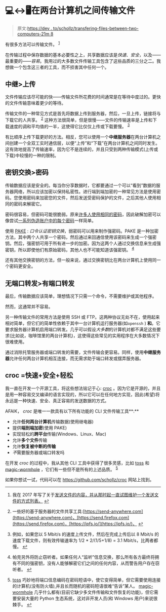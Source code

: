 # 💻↔️🖥️在两台计算机之间传输文件

> 原文:[https://dev . to/schollz/transfering-files-between-two-computers-21m 8](https://dev.to/schollz/transferring-files-between-two-computers-21m8)

有很多方法可以传输文件。 <sup id="fnref1">[1](#fn1)</sup>

在传输过程中保存数据的基本必要性之上，共享数据应该是*快速*、*安全*，以及——最重要的——*容易*。我用过的大多数文件传输工具包含了这些品质的三分之二。我想做一个包含这三者的工具，而不损害其中任何一个。

## [](#relay-gt-uploading)中继>上传

文件传输应该尽可能的快——传输文件所花费的时间通常是在等待中度过的。更快的文件传输意味着更少的等待。

传输文件的一种常见方式是首先将数据上传到服务器，然后，一旦上传，链接将与下载它的人共享。 <sup id="fnref2">[2](#fn2)</sup> 这种方法很简单，但是很慢——文件的传输速率是上传和下载速度的调和平均值的一半，这使得它比仅仅上传或下载要慢。 <sup id="fnref3">[3](#fn3)</sup>

有比顺序上传下载更好的方法。相反，您可以使用一个**中继服务器**在两台计算机之间创建一个全双工实时通信层，以便“上传”和“下载”在两台计算机之间同时发生。这有效地提高了传输速率，因为它不是连续的，并且只受到两种传输模式(上传或下载)中较慢的一种的限制。

## [](#key-exchange-gt-passwords)密钥交换>密码

传输数据应该是安全的。每当你分享数据时，它都要通过一个可以“看到”数据的服务器网络，所以应该加密以保持私密性。进行端到端加密的一种常见方法是使用密码。您使用密码来加密您的文件，然后发送受密码保护的文件，之后其他人使用相同的密码来解密它。

密码很容易，但密码可能很脆弱。原来[许多人使用相同的密码](https://www.troyhunt.com/86-of-passwords-are-terrible-and-other-statistics/)，因此破解加密可以像尝试[一系列伪造账户中的每个密码](https://haveibeenpwned.com/Passwords)一样简单。

使用 [PAKE](https://github.com/schollz/pake) : *口令认证密钥交换*，弱密码可以用来制作强密码。PAKE 是一种加密方法，其中两个人共享一个密码，然后通过来回通信使用该密码来生成一个强密钥。然后，强密钥可用于所有进一步的加密。因为这两个人通过交换信息来生成强密钥，所以即使他们有原始密码，其他人也不可能知道该强密钥。 <sup id="fnref4">[4](#fn4)</sup>

还有其他交换密钥的方法，但一般来说，通过交换密钥比在两台计算机上使用同一个密码更安全。

## [](#no-port-forwarding-gt-port-forwarding)无端口转发>有端口转发

最后，传输数据应该简单，理想情况下只需一个命令，不需要维护或其他程序。

然而，这通常并不容易。

另一种传输文件的常用方法是使用 SSH 或 FTP。这两种协议无处不在，使用起来相对简单，但它们的简单性依赖于其中一台计算机运行服务器(如`openssh` ) **和**。它要求服务器计算机启用端口转发。几乎可以假设*大多数*的计算机对都不满足这些要求(比如说，咖啡馆里的两台计算机)，这使得这些常见的实用程序在大多数情况下很难使用。

通过消除托管服务器或端口转发的需要，文件传输会更容易。同样，使用**中继服务器**允许任何两台计算机相互连接，而无需求助于端口转发或摆弄服务器。

## [](#croc-fast-secure-easy)croc =快速+安全+轻松

我一直在开发一个开源工具，将这些想法铭记于心: [croc](https://github.com/schollz/croc) 。因为它是开源的，并且是用一种容易交叉编译的语言实现的，所以它可以在任何地方实现，因此(希望)将永远是一种快速、安全、真正容易的发送数据的方式。

AFAIK， *croc* 是唯一一款具有以下所有功能的 CLI 文件传输工具**:**

*   允许**任何两台计算机**传输数据(使用继电器)
*   提供**端到端加密**(使用 PAKE)
*   实现轻松的**跨平台**传输(Windows、Linux、Mac)
*   允许**多个文件**传输
*   允许**恢复被中断的传输**
*   *不*需要服务器或端口转发吗

在开发 *croc* 的过程中，我从其他 CLI 工具中获得了很多灵感，比如 [toss](https://github.com/zerotier/toss) 和 [magic-wormhole](https://github.com/warner/magic-wormhole) ，它们有一些但不是所有的上述品质。 <sup id="fnref5">[5](#fn5)</sup>

如果你想试一试，代码可以在 https://github.com/schollz/croc 网站上找到。

* * *

1.  我在 2017 年写了关于[发送文件的内容，并从那时起一直试图维护一个发送文件的方式列表。](https://schollz.com/software/sending-a-file/) [↩](#fnref1)

2.  一些好的基于服务器的文件共享工具:[https://send-anywhere.com](https://send-anywhere.com)，[https://send.firefox.com](https://send.firefox.com)，[https://ipfs.io/](https://ipfs.io/)， [↩](#fnref2)

3.  例如，如果您以 5 Mbit/s 的速度上传文件，然后在完成上传后以 8 Mbit/s 的速度下载文件，则有效传输速率为 1/2 * 2/(1/5+1/8) = 3.1 Mbit/s，比两者都慢。 [↩](#fnref3)

4.  帕克另外将防止窃听者。如果任何人“监听”信息交换，那么所有各方最终将拥有不同的强密钥，没有人能够解密它们之间的任何内容，从而警告用户存在窃听者。 [↩](#fnref4)

5.  [toss](https://github.com/zerotier/toss) 巧妙地将端口信息编码在密码短语中，使它变得简单，但它需要使用连接的计算机(没有防火墙),并且长而随机的密码短语很难“告诉”某人。 [magic-wormhole](https://github.com/warner/magic-wormhole) 几乎什么都有(目前它缺少多文件传输和文件恢复的功能)，但它需要安装大量的 Python 生态系统，这对非开发人员(和 Windows 用户)来说很棘手。 [↩](#fnref5)